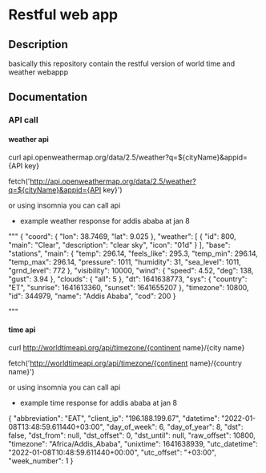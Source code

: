 # Restful web app

## Description
basically this repository contain the restful version of world time and weather webappp

## Documentation
### API call

#### weather api

curl api.openweathermap.org/data/2.5/weather?q=${cityName}&appid={API key}

fetch('http://api.openweathermap.org/data/2.5/weather?q=${cityName}&appid={API key}')

or using insomnia you can call api

 - example weather response for addis ababa at jan 8


"""
{
	"coord": {
		"lon": 38.7469,
		"lat": 9.025
	},
	"weather": [
		{
			"id": 800,
			"main": "Clear",
			"description": "clear sky",
			"icon": "01d"
		}
	],
	"base": "stations",
	"main": {
		"temp": 296.14,
		"feels_like": 295.3,
		"temp_min": 296.14,
		"temp_max": 296.14,
		"pressure": 1011,
		"humidity": 31,
		"sea_level": 1011,
		"grnd_level": 772
	},
	"visibility": 10000,
	"wind": {
		"speed": 4.52,
		"deg": 138,
		"gust": 3.94
	},
	"clouds": {
		"all": 5
	},
	"dt": 1641638773,
	"sys": {
		"country": "ET",
		"sunrise": 1641613360,
		"sunset": 1641655207
	},
	"timezone": 10800,
	"id": 344979,
	"name": "Addis Ababa",
	"cod": 200
}

"""
#### time api

curl http://worldtimeapi.org/api/timezone/{continent name}/{city name}

fetch('http://worldtimeapi.org/api/timezone/{continent name}/{country name}')

or using insomnia you can call api

- example time response for addis ababa at jan 8

{
	"abbreviation": "EAT",
	"client_ip": "196.188.199.67",
	"datetime": "2022-01-08T13:48:59.611440+03:00",
	"day_of_week": 6,
	"day_of_year": 8,
	"dst": false,
	"dst_from": null,
	"dst_offset": 0,
	"dst_until": null,
	"raw_offset": 10800,
	"timezone": "Africa/Addis_Ababa",
	"unixtime": 1641638939,
	"utc_datetime": "2022-01-08T10:48:59.611440+00:00",
	"utc_offset": "+03:00",
	"week_number": 1
}


